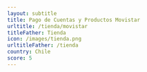 ```yaml
---
layout: subtitle
title: Pago de Cuentas y Productos Movistar
urltitle: /tienda/movistar
titleFather: Tienda
icon: /images/tienda.png
urltitleFather: /tienda
country: Chile
score: 5
---
```


